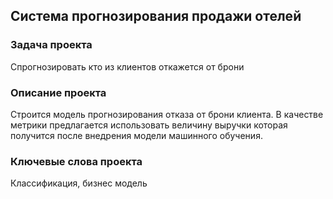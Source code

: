 ## Система прогнозирования продажи отелей

### Задача проекта
Спрогнозировать кто из клиентов откажется от брони

### Описание проекта
Строится модель прогнозирования отказа от брони клиента. В качестве метрики предлагается использовать величину выручки которая получится после внедрения модели машинного обучения.

### Ключевые слова проекта
Классификация, бизнес модель
